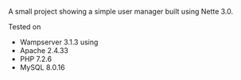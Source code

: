 A small project showing a simple user manager built using Nette 3.0.

Tested on
- Wampserver 3.1.3
using
- Apache 2.4.33
- PHP 7.2.6
- MySQL 8.0.16

